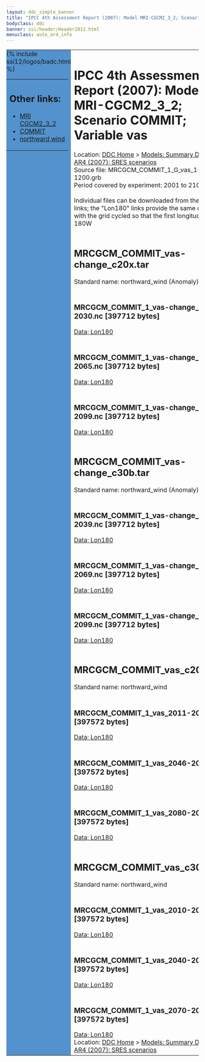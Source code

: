 ```yaml
---
layout: ddc_simple_banner
title: "IPCC 4th Assessment Report (2007): Model MRI-CGCM2_3_2; Scenario COMMIT; Variable vas"
bodyclass: ddc
banner: ssi/header/Header2012.html
menuclass: auto_ar4_info
---
```



<table width="100%" border="0" cellspacing="0" cellpadding="0" style="border-collapse: collapse;">
<tr style="margin:0;padding:0;border:0;">
<td style="margin:0;padding:0;border:0;height:1pt;width:150pt;background:#5492CD;" valign="top" >

<div id="lh-col2" class="auto_ar4_info">
<table class="menumain" bgcolor="#5492CD" cellspacing="0" width="100%" border="0">
<tr><td>
<h2> Other links:</h2>
<ul>
<li><a href="/auto/ar4/model-MRI-CGCM2_3_2.html">MRI<br/>CGCM2_3_2</a></li>
<li><a href="/auto/ar4/scenario-COMMIT.html">COMMIT</a></li>
<li><a href="/auto/ar4/var-northward_wind.html">northward wind</a></li>
</ul>
</td></tr>
{% include ssi12/logos/badc.html %}
</table>
</div>
</td>
<td><h1>IPCC 4th Assessment Report (2007): Model MRI-CGCM2_3_2; Scenario COMMIT; Variable vas</h1>

<!-- Breadcrumb1 -->
<div id="breadcrumb1" align="left">
Location: <a href="/index.html">DDC Home</a> > <a href="/sim/gcm_clim/">Models: Summary Data</a>
> <a href="/sim/gcm_clim/SRES_AR4/index.html">AR4 (2007): SRES scenarios</a>
</div>
<!-- End of Breadcrumb1 -->Source file: MRCGCM_COMMIT_1_G_vas_1-1200.grb
<br/>
Period covered by experiment: 2001 to 2100<br/>
<br/>Individual files can be downloaded from the "data" links; the "Lon180" links provide the same data
         with the grid cycled so that the first longitude is 180W<br/>
<br/><h2>MRCGCM_COMMIT_vas-change_c20x.tar</h2>
Standard name: northward_wind (Anomaly)<br>
<br/><h3>MRCGCM_COMMIT_1_vas-change_2011-2030.nc [397712 bytes]</h3>
<a href="/cgi-bin/downl/ar4_nc/vas/MRCGCM_COMMIT_1_vas-change_2011-2030.nc">Data; </a><a href="/cgi-bin/downl/ar4_nc/vas/MRCGCM_COMMIT_1_vas-change_2011-2030.cyto180.nc"> Lon180</a><br/>
<br/><h3>MRCGCM_COMMIT_1_vas-change_2046-2065.nc [397712 bytes]</h3>
<a href="/cgi-bin/downl/ar4_nc/vas/MRCGCM_COMMIT_1_vas-change_2046-2065.nc">Data; </a><a href="/cgi-bin/downl/ar4_nc/vas/MRCGCM_COMMIT_1_vas-change_2046-2065.cyto180.nc"> Lon180</a><br/>
<br/><h3>MRCGCM_COMMIT_1_vas-change_2080-2099.nc [397712 bytes]</h3>
<a href="/cgi-bin/downl/ar4_nc/vas/MRCGCM_COMMIT_1_vas-change_2080-2099.nc">Data; </a><a href="/cgi-bin/downl/ar4_nc/vas/MRCGCM_COMMIT_1_vas-change_2080-2099.cyto180.nc"> Lon180</a><br/>
<br/><h2>MRCGCM_COMMIT_vas-change_c30b.tar</h2>
Standard name: northward_wind (Anomaly)<br>
<br/><h3>MRCGCM_COMMIT_1_vas-change_2010-2039.nc [397712 bytes]</h3>
<a href="/cgi-bin/downl/ar4_nc/vas/MRCGCM_COMMIT_1_vas-change_2010-2039.nc">Data; </a><a href="/cgi-bin/downl/ar4_nc/vas/MRCGCM_COMMIT_1_vas-change_2010-2039.cyto180.nc"> Lon180</a><br/>
<br/><h3>MRCGCM_COMMIT_1_vas-change_2040-2069.nc [397712 bytes]</h3>
<a href="/cgi-bin/downl/ar4_nc/vas/MRCGCM_COMMIT_1_vas-change_2040-2069.nc">Data; </a><a href="/cgi-bin/downl/ar4_nc/vas/MRCGCM_COMMIT_1_vas-change_2040-2069.cyto180.nc"> Lon180</a><br/>
<br/><h3>MRCGCM_COMMIT_1_vas-change_2070-2099.nc [397712 bytes]</h3>
<a href="/cgi-bin/downl/ar4_nc/vas/MRCGCM_COMMIT_1_vas-change_2070-2099.nc">Data; </a><a href="/cgi-bin/downl/ar4_nc/vas/MRCGCM_COMMIT_1_vas-change_2070-2099.cyto180.nc"> Lon180</a><br/>
<br/><h2>MRCGCM_COMMIT_vas_c20x.tar</h2>
Standard name: northward_wind<br>
<br/><h3>MRCGCM_COMMIT_1_vas_2011-2030.nc [397572 bytes]</h3>
<a href="/cgi-bin/downl/ar4_nc/vas/MRCGCM_COMMIT_1_vas_2011-2030.nc">Data; </a><a href="/cgi-bin/downl/ar4_nc/vas/MRCGCM_COMMIT_1_vas_2011-2030.cyto180.nc"> Lon180</a><br/>
<br/><h3>MRCGCM_COMMIT_1_vas_2046-2065.nc [397572 bytes]</h3>
<a href="/cgi-bin/downl/ar4_nc/vas/MRCGCM_COMMIT_1_vas_2046-2065.nc">Data; </a><a href="/cgi-bin/downl/ar4_nc/vas/MRCGCM_COMMIT_1_vas_2046-2065.cyto180.nc"> Lon180</a><br/>
<br/><h3>MRCGCM_COMMIT_1_vas_2080-2099.nc [397572 bytes]</h3>
<a href="/cgi-bin/downl/ar4_nc/vas/MRCGCM_COMMIT_1_vas_2080-2099.nc">Data; </a><a href="/cgi-bin/downl/ar4_nc/vas/MRCGCM_COMMIT_1_vas_2080-2099.cyto180.nc"> Lon180</a><br/>
<br/><h2>MRCGCM_COMMIT_vas_c30b.tar</h2>
Standard name: northward_wind<br>
<br/><h3>MRCGCM_COMMIT_1_vas_2010-2039.nc [397572 bytes]</h3>
<a href="/cgi-bin/downl/ar4_nc/vas/MRCGCM_COMMIT_1_vas_2010-2039.nc">Data; </a><a href="/cgi-bin/downl/ar4_nc/vas/MRCGCM_COMMIT_1_vas_2010-2039.cyto180.nc"> Lon180</a><br/>
<br/><h3>MRCGCM_COMMIT_1_vas_2040-2069.nc [397572 bytes]</h3>
<a href="/cgi-bin/downl/ar4_nc/vas/MRCGCM_COMMIT_1_vas_2040-2069.nc">Data; </a><a href="/cgi-bin/downl/ar4_nc/vas/MRCGCM_COMMIT_1_vas_2040-2069.cyto180.nc"> Lon180</a><br/>
<br/><h3>MRCGCM_COMMIT_1_vas_2070-2099.nc [397572 bytes]</h3>
<a href="/cgi-bin/downl/ar4_nc/vas/MRCGCM_COMMIT_1_vas_2070-2099.nc">Data; </a><a href="/cgi-bin/downl/ar4_nc/vas/MRCGCM_COMMIT_1_vas_2070-2099.cyto180.nc"> Lon180</a><br/>
<!-- Breadcrumb2 -->
<div id="breadcrumb2" align="left">
Location: <a href="/index.html">DDC Home</a> > <a href="/sim/gcm_clim/">Models: Summary Data</a>
> <a href="/sim/gcm_clim/SRES_AR4/index.html">AR4 (2007): SRES scenarios</a>
</div>
<!-- End of Breadcrumb2 --></td></tr></table>
